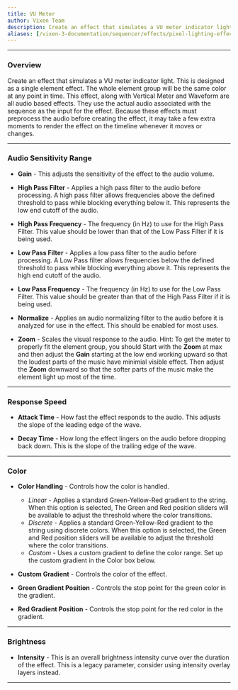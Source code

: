 ```yaml
---
title: VU Meter
author: Vixen Team
description: Create an effect that simulates a VU meter indicator light.
aliases: [/vixen-3-documentation/sequencer/effects/pixel-lighting-effects/vu-meter/]
---
```


---

### Overview

Create an effect that simulates a VU meter indicator light.
This is designed as a single element effect. The whole element group will be the same color at any point in time.
This effect, along with Vertical Meter and Waveform are all audio based effects. 
They use the actual audio associated with the sequence as the input for the effect. 
Because these effects must preprocess the audio before creating the effect, it may take a few extra moments to render the effect on the timeline whenever it moves or changes.

---

### Audio Sensitivity Range

* **Gain** - This adjusts the sensitivity of the effect to the audio volume.
   
* **High Pass Filter** - Applies a high pass filter to the audio before processing. 
                         A high pass filter allows frequencies above the defined threshold to pass while blocking everything below it. 
                         This represents the low end cutoff of the audio.
                         
* **High Pass Frequency** - The frequency (in Hz) to use for the High Pass Filter. This value should be lower than that of the Low Pass Filter if it is being used.
                            
* **Low Pass Filter** - Applies a low pass filter to the audio before processing. 
                        A Low Pass filter allows frequencies below the defined threshold to pass while blocking everything above it. 
                        This represents the high end cutoff of the audio.  
                        
* **Low Pass Frequency** - The frequency (in Hz) to use for the Low Pass Filter. This value should be greater than that of the High Pass Filter if it is being used.
                           
* **Normalize** - Applies an audio normalizing filter to the audio before it is analyzed for use in the effect. This should be enabled for most uses.
                  
* **Zoom** - Scales the visual response to the audio.
             Hint: To get the meter to properly fit the element group, you should Start with the **Zoom** at max and then adjust the **Gain** starting at the low end working upward so that the loudest parts of the music have minimial visible effect. 
             Then adjust the **Zoom** downward so that the softer parts of the music make the element light up most of the time.
   


---

### Response Speed

* **Attack Time** - How fast the effect responds to the audio. This adjusts the slope of the leading edge of the wave.
                    
* **Decay Time** - How long the effect lingers on the audio before dropping back down. This is the slope of the trailing edge of the wave.
                   
---

### Color

* **Color Handling** - Controls how the color is handled.
    * _Linear_ - Applies a standard Green-Yellow-Red gradient to the string. When this option is selected, The Green and Red position sliders will be available to adjust the threshold where the color transitions.                  
    * _Discrete_ - Applies a standard Green-Yellow-Red gradient to the string using discrete colors. When this option is selected, the Green and Red position sliders will be available to adjust the threshold where the color transitions.                    
    * _Custom_ - Uses a custom gradient to define the color range. Set up the custom gradient in the Color box below.

* **Custom Gradient** - Controls the color of the effect.

* **Green Gradient Position** - Controls the stop point for the green color in the gradient.

* **Red Gradient Position** - Controls the stop point for the red color in the gradient.

---

### Brightness

* **Intensity** - This is an overall brightness intensity curve over the duration of the effect.
                  This is a legacy parameter, consider using intensity overlay layers instead.

---



